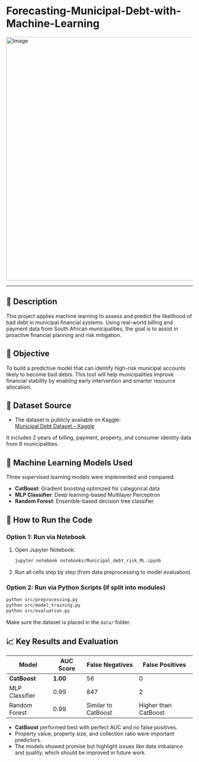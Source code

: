 # Forecasting-Municipal-Debt-with-Machine-Learning

<img width="656" alt="Image" src="https://github.com/user-attachments/assets/65f26cf7-82a6-4301-b40e-549250289f3e" />

-----------------------------------------------
## 📌 Description   
This project applies machine learning to assess and predict the likelihood of bad debt in municipal financial systems. Using real-world billing and payment data from South African municipalities, the goal is to assist in proactive financial planning and risk mitigation.

## 🎯 Objective  
To build a predictive model that can identify high-risk municipal accounts likely to become bad debts. This tool will help municipalities improve financial stability by enabling early intervention and smarter resource allocation.

## 📂 Dataset Source  
- The dataset is publicly available on Kaggle:  
  [Municipal Debt Dataset – Kaggle](https://www.kaggle.com/datasets/paresh2047/municipal-debt-data)

It includes 2 years of billing, payment, property, and consumer identity data from 8 municipalities.

## 🧠 Machine Learning Models Used  
Three supervised learning models were implemented and compared:

- **CatBoost**: Gradient boosting optimized for categorical data  
- **MLP Classifier**: Deep learning-based Multilayer Perceptron  
- **Random Forest**: Ensemble-based decision tree classifier

## 🚀 How to Run the Code

### Option 1: Run via Notebook
1. Open Jupyter Notebook:
   ```bash
   jupyter notebook notebooks/Municipal_debt_risk_ML.ipynb
   ```

2. Run all cells step by step (from data preprocessing to model evaluation).

### Option 2: Run via Python Scripts (if split into modules)
```bash
python src/preprocessing.py
python src/model_training.py
python src/evaluation.py
```

Make sure the dataset is placed in the `data/` folder.

## 📈 Key Results and Evaluation

| Model          | AUC Score | False Negatives | False Positives |
|----------------|-----------|------------------|------------------|
| **CatBoost**       | **1.00**      | 56               | 0                |
| MLP Classifier | 0.99      | 847              | 2                |
| Random Forest  | 0.99      | Similar to CatBoost | Higher than CatBoost |

- **CatBoost** performed best with perfect AUC and no false positives.
- Property value, property size, and collection ratio were important predictors.
- The models showed promise but highlight issues like data imbalance and quality, which should be improved in future work.
